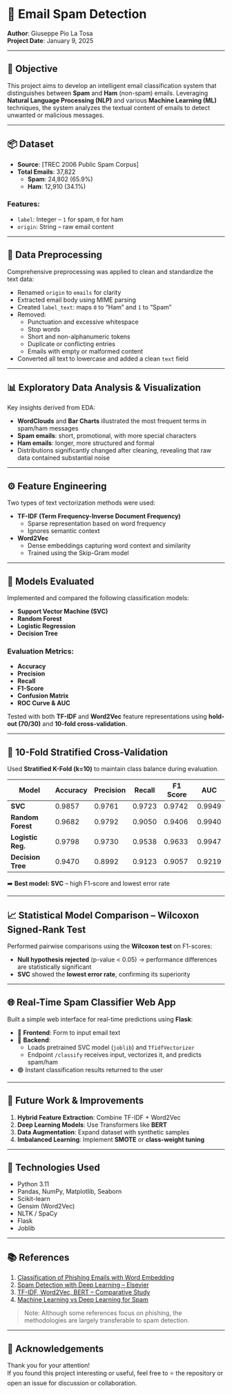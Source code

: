 # 📧 Email Spam Detection  
**Author**: Giuseppe Pio La Tosa  
**Project Date**: January 9, 2025

---

## 🎯 Objective

This project aims to develop an intelligent email classification system that distinguishes between **Spam** and **Ham** (non-spam) emails. Leveraging **Natural Language Processing (NLP)** and various **Machine Learning (ML)** techniques, the system analyzes the textual content of emails to detect unwanted or malicious messages.

---

## 📦 Dataset

- **Source**: [TREC 2006 Public Spam Corpus]
- **Total Emails**: 37,822  
  - **Spam**: 24,802 (65.9%)  
  - **Ham**: 12,910 (34.1%)

### Features:
- `label`: Integer – `1` for spam, `0` for ham  
- `origin`: String – raw email content

---

## 🧼 Data Preprocessing

Comprehensive preprocessing was applied to clean and standardize the text data:

- Renamed `origin` to `emails` for clarity
- Extracted email body using MIME parsing
- Created `label_text`: maps `0` to “Ham” and `1` to “Spam”
- Removed:
  - Punctuation and excessive whitespace
  - Stop words
  - Short and non-alphanumeric tokens
  - Duplicate or conflicting entries
  - Emails with empty or malformed content
- Converted all text to lowercase and added a clean `text` field

---

## 📊 Exploratory Data Analysis & Visualization

Key insights derived from EDA:

- **WordClouds** and **Bar Charts** illustrated the most frequent terms in spam/ham messages
- **Spam emails**: short, promotional, with more special characters  
- **Ham emails**: longer, more structured and formal  
- Distributions significantly changed after cleaning, revealing that raw data contained substantial noise

---

## ⚙️ Feature Engineering

Two types of text vectorization methods were used:

- **TF-IDF (Term Frequency-Inverse Document Frequency)**  
  - Sparse representation based on word frequency
  - Ignores semantic context
- **Word2Vec**  
  - Dense embeddings capturing word context and similarity
  - Trained using the Skip-Gram model

---

## 🤖 Models Evaluated

Implemented and compared the following classification models:

- **Support Vector Machine (SVC)**
- **Random Forest**
- **Logistic Regression**
- **Decision Tree**

### Evaluation Metrics:
- **Accuracy**
- **Precision**
- **Recall**
- **F1-Score**
- **Confusion Matrix**
- **ROC Curve & AUC**

Tested with both **TF-IDF** and **Word2Vec** feature representations using **hold-out (70/30)** and **10-fold cross-validation**.

---

## 🔁 10-Fold Stratified Cross-Validation

Used **Stratified K-Fold (k=10)** to maintain class balance during evaluation.

| Model              | Accuracy | Precision | Recall | F1 Score | AUC     |
|-------------------|----------|-----------|--------|----------|---------|
| **SVC**            | 0.9857   | 0.9761    | 0.9723 | 0.9742   | 0.9949  |
| **Random Forest**  | 0.9682   | 0.9792    | 0.9050 | 0.9406   | 0.9940  |
| **Logistic Reg.**  | 0.9798   | 0.9730    | 0.9538 | 0.9633   | 0.9947  |
| **Decision Tree**  | 0.9470   | 0.8992    | 0.9123 | 0.9057   | 0.9219  |

➡️ **Best model: SVC** – high F1-score and lowest error rate

---

## 📈 Statistical Model Comparison – Wilcoxon Signed-Rank Test

Performed pairwise comparisons using the **Wilcoxon test** on F1-scores:

- **Null hypothesis rejected** (p-value < 0.05) → performance differences are statistically significant
- **SVC** showed the **lowest error rate**, confirming its superiority

---

## 🌐 Real-Time Spam Classifier Web App

Built a simple web interface for real-time predictions using **Flask**:

- 📌 **Frontend**: Form to input email text  
- 🤖 **Backend**:  
  - Loads pretrained SVC model (`joblib`) and `TfidfVectorizer`
  - Endpoint `/classify` receives input, vectorizes it, and predicts spam/ham  
- 🟢 Instant classification results returned to the user

---

## 🚀 Future Work & Improvements

1. **Hybrid Feature Extraction**: Combine TF-IDF + Word2Vec  
2. **Deep Learning Models**: Use Transformers like **BERT**  
3. **Data Augmentation**: Expand dataset with synthetic samples  
4. **Imbalanced Learning**: Implement **SMOTE** or **class-weight tuning**

---

## 🧠 Technologies Used

- Python 3.11
- Pandas, NumPy, Matplotlib, Seaborn
- Scikit-learn
- Gensim (Word2Vec)
- NLTK / SpaCy
- Flask
- Joblib

---

## 📚 References

1. [Classification of Phishing Emails with Word Embedding](https://www.researchgate.net/publication/360456225)  
2. [Spam Detection with Deep Learning – Elsevier](https://www.sciencedirect.com/science/article/pii/S1877050921007493)  
3. [TF-IDF, Word2Vec, BERT – Comparative Study](https://www.sciencedirect.com/org/science/article/pii/S1546221824008117)  
4. [Machine Learning vs Deep Learning for Spam](https://www.techrxiv.org/users/802623/articles/1187484)

> Note: Although some references focus on phishing, the methodologies are largely transferable to spam detection.

---

## 🙏 Acknowledgements

Thank you for your attention!  
If you found this project interesting or useful, feel free to ⭐ the repository or open an issue for discussion or collaboration.
